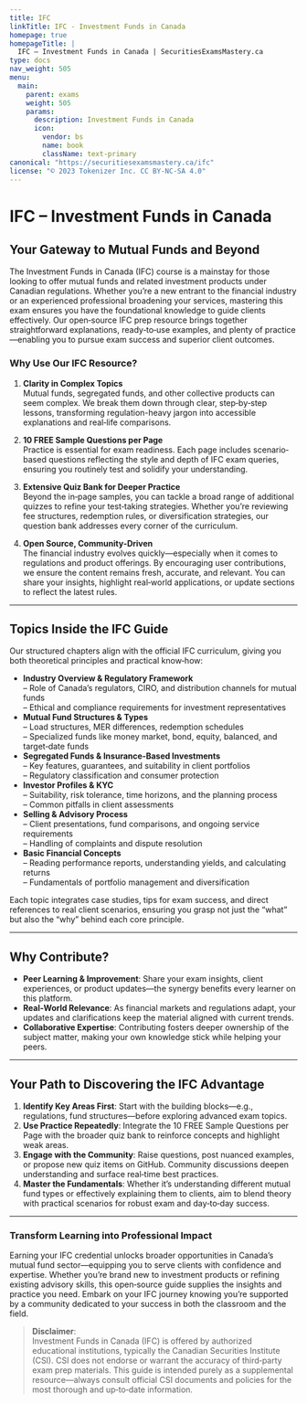 ```yaml
---
title: IFC
linkTitle: IFC - Investment Funds in Canada
homepage: true
homepageTitle: |
  IFC – Investment Funds in Canada | SecuritiesExamsMastery.ca
type: docs
nav_weight: 505
menu:
  main:
    parent: exams
    weight: 505
    params:
      description: Investment Funds in Canada
      icon:
        vendor: bs
        name: book
        className: text-primary
canonical: "https://securitiesexamsmastery.ca/ifc"
license: "© 2023 Tokenizer Inc. CC BY-NC-SA 4.0"
---
```


# IFC – Investment Funds in Canada

## Your Gateway to Mutual Funds and Beyond

The Investment Funds in Canada (IFC) course is a mainstay for those looking to offer mutual funds and related investment products under Canadian regulations. Whether you’re a new entrant to the financial industry or an experienced professional broadening your services, mastering this exam ensures you have the foundational knowledge to guide clients effectively. Our open‐source IFC prep resource brings together straightforward explanations, ready‐to‐use examples, and plenty of practice—enabling you to pursue exam success and superior client outcomes.

### Why Use Our IFC Resource?

1. **Clarity in Complex Topics**  
   Mutual funds, segregated funds, and other collective products can seem complex. We break them down through clear, step‐by‐step lessons, transforming regulation-heavy jargon into accessible explanations and real‐life comparisons.

2. **10 FREE Sample Questions per Page**  
   Practice is essential for exam readiness. Each page includes scenario‐based questions reflecting the style and depth of IFC exam queries, ensuring you routinely test and solidify your understanding.

3. **Extensive Quiz Bank for Deeper Practice**  
   Beyond the in‐page samples, you can tackle a broad range of additional quizzes to refine your test‐taking strategies. Whether you’re reviewing fee structures, redemption rules, or diversification strategies, our question bank addresses every corner of the curriculum.

4. **Open Source, Community‐Driven**  
   The financial industry evolves quickly—especially when it comes to regulations and product offerings. By encouraging user contributions, we ensure the content remains fresh, accurate, and relevant. You can share your insights, highlight real‐world applications, or update sections to reflect the latest rules.

---

## Topics Inside the IFC Guide

Our structured chapters align with the official IFC curriculum, giving you both theoretical principles and practical know‐how:

- **Industry Overview & Regulatory Framework**  
  – Role of Canada’s regulators, CIRO, and distribution channels for mutual funds  
  – Ethical and compliance requirements for investment representatives  
- **Mutual Fund Structures & Types**  
  – Load structures, MER differences, redemption schedules  
  – Specialized funds like money market, bond, equity, balanced, and target‐date funds  
- **Segregated Funds & Insurance‐Based Investments**  
  – Key features, guarantees, and suitability in client portfolios  
  – Regulatory classification and consumer protection  
- **Investor Profiles & KYC**  
  – Suitability, risk tolerance, time horizons, and the planning process  
  – Common pitfalls in client assessments  
- **Selling & Advisory Process**  
  – Client presentations, fund comparisons, and ongoing service requirements  
  – Handling of complaints and dispute resolution  
- **Basic Financial Concepts**  
  – Reading performance reports, understanding yields, and calculating returns  
  – Fundamentals of portfolio management and diversification

Each topic integrates case studies, tips for exam success, and direct references to real client scenarios, ensuring you grasp not just the “what” but also the “why” behind each core principle.

---

## Why Contribute?

- **Peer Learning & Improvement**: Share your exam insights, client experiences, or product updates—the synergy benefits every learner on this platform.  
- **Real‐World Relevance**: As financial markets and regulations adapt, your updates and clarifications keep the material aligned with current trends.  
- **Collaborative Expertise**: Contributing fosters deeper ownership of the subject matter, making your own knowledge stick while helping your peers.

---

## Your Path to Discovering the IFC Advantage

1. **Identify Key Areas First**: Start with the building blocks—e.g., regulations, fund structures—before exploring advanced exam topics.  
2. **Use Practice Repeatedly**: Integrate the 10 FREE Sample Questions per Page with the broader quiz bank to reinforce concepts and highlight weak areas.  
3. **Engage with the Community**: Raise questions, post nuanced examples, or propose new quiz items on GitHub. Community discussions deepen understanding and surface real‐time best practices.  
4. **Master the Fundamentals**: Whether it’s understanding different mutual fund types or effectively explaining them to clients, aim to blend theory with practical scenarios for robust exam and day‐to‐day success.

---

### Transform Learning into Professional Impact

Earning your IFC credential unlocks broader opportunities in Canada’s mutual fund sector—equipping you to serve clients with confidence and expertise. Whether you’re brand new to investment products or refining existing advisory skills, this open‐source guide supplies the insights and practice you need. Embark on your IFC journey knowing you’re supported by a community dedicated to your success in both the classroom and the field.

> **Disclaimer**:  
> Investment Funds in Canada (IFC) is offered by authorized educational institutions, typically the Canadian Securities Institute (CSI). CSI does not endorse or warrant the accuracy of third‐party exam prep materials. This guide is intended purely as a supplemental resource—always consult official CSI documents and policies for the most thorough and up‐to‐date information.